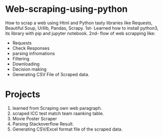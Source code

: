 # Web-scraping-using-python
How to scrap a web using Html and Python tasty libraries like Requests, Beautiful Soup, Urllib, Pandas, Scrapy.
1st- Learned how to install python3, its library with pip and jupyter notebook. 
2nd- flow of web scrapping like:
- Requests
- Check Responses
- parsing infromations
- Filtering 
- Downloading
- Decision making
- Generating CSV File of Scraped data.

# Projects
1. learned from Scraping own web paragraph.
2. scraped ICC test match team raanking table.
3. Movie Poster Scraper
4. Parsing Stackoverflow Result.
5. Generating CSV/Excel format file of the scraped data.
